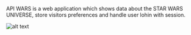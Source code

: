 API WARS is a web application which shows data about the STAR WARS UNIVERSE, store visitors preferences and handle user lohin with session.

![alt text](https://github.com/API-WARS/images/1.JPG)
